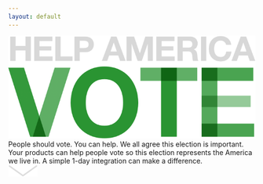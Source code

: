 ```yaml
---
layout: default
---
```


<div class="page-header">
  <div class="inner">
    <div class="page-content">
      <div class="wrapper">
        <div class="home">
          <img src="/assets/images/main-cta.png" class="main-cta">
          <div class="above-fold-text">
            People should vote. You can help. We all agree this election is important.  Your products can help people vote so this election represents the America we live in. A simple 1-day integration can make a difference.
          </div>
          <img src="/assets/images/arrow.png" class="cta-arrow">
        </div>
      </div>
    </div>
  </div>
</div>
